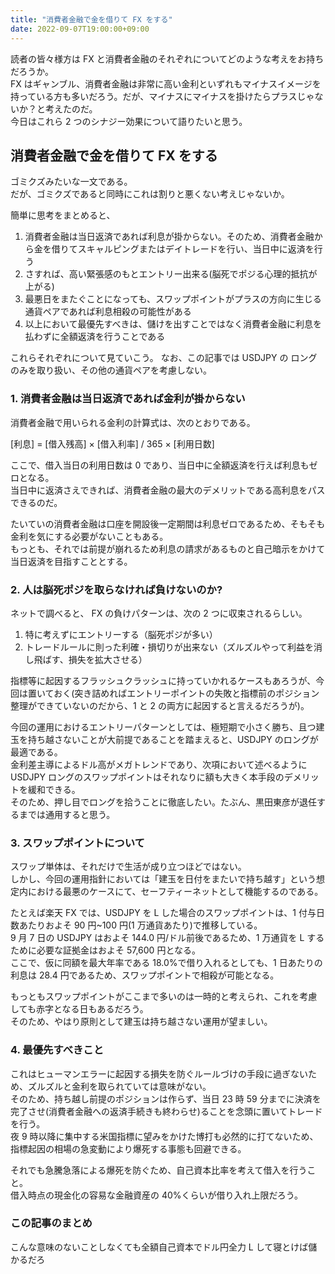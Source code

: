 ```yaml
---
title: "消費者金融で金を借りて FX をする"
date: 2022-09-07T19:00:00+09:00
---
```


読者の皆々様方は FX と消費者金融のそれぞれについてどのような考えをお持ちだろうか。  
FX はギャンブル、消費者金融は非常に高い金利といずれもマイナスイメージを持っている方も多いだろう。だが、マイナスにマイナスを掛けたらプラスじゃないか？と考えたのだ。  
今日はこれら 2 つのシナジー効果について語りたいと思う。

## 消費者金融で金を借りて FX をする

ゴミクズみたいな一文である。  
だが、ゴミクズであると同時にこれは割りと悪くない考えじゃないか。

簡単に思考をまとめると、

1. 消費者金融は当日返済であれば利息が掛からない。そのため、消費者金融から金を借りてスキャルピングまたはデイトレードを行い、当日中に返済を行う
2. さすれば、高い緊張感のもとエントリー出来る(脳死でポジる心理的抵抗が上がる)
3. 最悪日をまたぐことになっても、スワップポイントがプラスの方向に生じる通貨ペアであれば利息相殺の可能性がある
4. 以上において最優先すべきは、儲けを出すことではなく消費者金融に利息を払わずに全額返済を行うことである

これらそれぞれについて見ていこう。
なお、この記事では USDJPY の ロング のみを取り扱い、その他の通貨ペアを考慮しない。

### 1. 消費者金融は当日返済であれば金利が掛からない

消費者金融で用いられる金利の計算式は、次のとおりである。

[利息] = [借入残高] × [借入利率] / 365 × [利用日数]

ここで、借入当日の利用日数は 0 であり、当日中に全額返済を行えば利息もゼロとなる。  
当日中に返済さえできれば、消費者金融の最大のデメリットである高利息をパスできるのだ。

たいていの消費者金融は口座を開設後一定期間は利息ゼロであるため、そもそも金利を気にする必要がないこともある。  
もっとも、それでは前提が崩れるため利息の請求があるものと自己暗示をかけて当日返済を目指すこととする。

### 2. 人は脳死ポジを取らなければ負けないのか?

ネットで調べると、 FX の負けパターンは、次の 2 つに収束されるらしい。

1. 特に考えずにエントリーする（脳死ポジが多い）
2. トレードルールに則った利確・損切りが出来ない（ズルズルやって利益を消し飛ばす、損失を拡大させる）

指標等に起因するフラッシュクラッシュに持っていかれるケースもあろうが、今回は置いておく(突き詰めればエントリーポイントの失敗と指標前のポジション整理ができていないのだから、1 と 2 の両方に起因すると言えるだろうが)。

今回の運用におけるエントリーパターンとしては、極短期で小さく勝ち、且つ建玉を持ち越さないことが大前提であることを踏まえると、USDJPY のロングが最適である。  
金利差主導によるドル高がメガトレンドであり、次項において述べるように USDJPY ロングのスワップポイントはそれなりに額も大きく本手段のデメリットを緩和できる。  
そのため、押し目でロングを拾うことに徹底したい。たぶん、黒田東彦が退任するまでは通用すると思う。

### 3. スワップポイントについて

スワップ単体は、それだけで生活が成り立つほどではない。  
しかし、今回の運用指針においては「建玉を日付をまたいで持ち越す」という想定内における最悪のケースにて、セーフティーネットとして機能するのである。

たとえば楽天 FX では、USDJPY を L した場合のスワップポイントは、1 付与日数あたりおよそ 90 円~100 円(1 万通貨あたり)で推移している。  
9 月 7 日の USDJPY はおよそ 144.0 円/ドル前後であるため、1 万通貨を L するために必要な証拠金はおよそ 57,600 円となる。  
ここで、仮に同額を最大年率である 18.0%で借り入れるとしても、1 日あたりの利息は 28.4 円であるため、スワップポイントで相殺が可能となる。

もっともスワップポイントがここまで多いのは一時的と考えられ、これを考慮しても赤字となる日もあるだろう。  
そのため、やはり原則として建玉は持ち越さない運用が望ましい。

### 4. 最優先すべきこと

これはヒューマンエラーに起因する損失を防ぐルールづけの手段に過ぎないため、ズルズルと金利を取られていては意味がない。  
そのため、持ち越し前提のポジションは作らず、当日 23 時 59 分までに決済を完了させ(消費者金融への返済手続きも終わらせ)ることを念頭に置いてトレードを行う。  
夜 9 時以降に集中する米国指標に望みをかけた博打も必然的に打てないため、指標起因の相場の急変動により爆死する事態も回避できる。

それでも急騰急落による爆死を防ぐため、自己資本比率を考えて借入を行うこと。  
借入時点の現金化の容易な金融資産の 40%くらいが借り入れ上限だろう。

### この記事のまとめ

こんな意味のないことしなくても全額自己資本でドル円全力 L して寝とけば儲かるだろ
